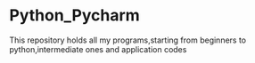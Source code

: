 # Python_Pycharm
This repository holds all my programs,starting from beginners to python,intermediate ones and application codes 
